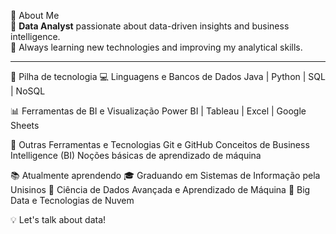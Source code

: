 📌 About Me  
🔹 **Data Analyst** passionate about data-driven insights and business intelligence.  
🔹 Always learning new technologies and improving my analytical skills.

---

🧰 Pilha de tecnologia
💻 Linguagens e Bancos de Dados
Java | Python | SQL | NoSQL


📊 Ferramentas de BI e Visualização
Power BI | Tableau | Excel | Google Sheets


🧠 Outras Ferramentas e Tecnologias
Git e GitHub
Conceitos de Business Intelligence (BI)
Noções básicas de aprendizado de máquina


📚 Atualmente aprendendo
🎓 Graduando em Sistemas de Informação pela Unisinos
🔸 Ciência de Dados Avançada e Aprendizado de Máquina
🔸 Big Data e Tecnologias de Nuvem

💡 Let's talk about data!
